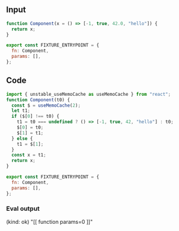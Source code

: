 
## Input

```javascript
function Component(x = () => [-1, true, 42.0, "hello"]) {
  return x;
}

export const FIXTURE_ENTRYPOINT = {
  fn: Component,
  params: [],
};

```

## Code

```javascript
import { unstable_useMemoCache as useMemoCache } from "react";
function Component(t0) {
  const $ = useMemoCache(2);
  let t1;
  if ($[0] !== t0) {
    t1 = t0 === undefined ? () => [-1, true, 42, "hello"] : t0;
    $[0] = t0;
    $[1] = t1;
  } else {
    t1 = $[1];
  }
  const x = t1;
  return x;
}

export const FIXTURE_ENTRYPOINT = {
  fn: Component,
  params: [],
};

```
      
### Eval output
(kind: ok) "[[ function params=0 ]]"